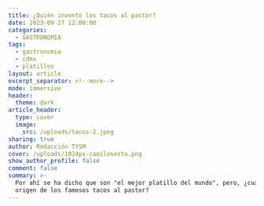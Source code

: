 ```yaml
---
title: ¿Quién inventó los tacos al pastor?
date: 2023-09-27 12:00:00
categories:
  - GASTRONOMIA
tags:
  - gastronomia
  - cdmx
  - platillos
layout: article
excerpt_separator: <!--more-->
mode: immersive
header:
  theme: dark
article_header:
  type: cover
  image:
    src: /uploads/tacos-2.jpeg
sharing: true
author: Redacción TYSM
cover: /uploads/1024px-camilosesto.png
show_author_profile: false
comment: false
summary: >-
  Por ahí se ha dicho que son "el mejor platillo del mundo", pero, ¿cuál es el
  origen de los famosos tacos al pastor?
---
```

